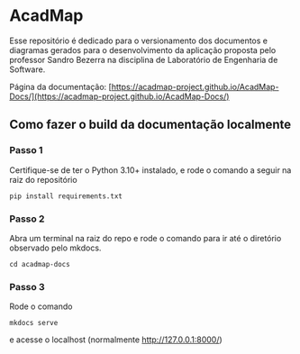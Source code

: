 # AcadMap
Esse repositório é dedicado para o versionamento dos documentos e diagramas gerados para o desenvolvimento da aplicação proposta pelo professor Sandro Bezerra na disciplina de Laboratório de Engenharia de Software.

Página da documentação: [https://acadmap-project.github.io/AcadMap-Docs/](https://acadmap-project.github.io/AcadMap-Docs/)

## Como fazer o build da documentação localmente
### Passo 1
Certifique-se de ter o Python 3.10+ instalado, e rode o comando a seguir na raiz do repositório
```
pip install requirements.txt
```

### Passo 2
Abra um terminal na raiz do repo e rode o comando para ir até o diretório observado pelo mkdocs.
```
cd acadmap-docs
```

### Passo 3
Rode o comando
```
mkdocs serve
```
e acesse o localhost (normalmente http://127.0.0.1:8000/)
